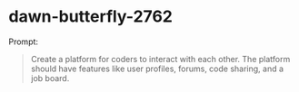 # dawn-butterfly-2762

Prompt:
> Create a platform for coders to interact with each other. The platform should have features like user profiles, forums, code sharing, and a job board.